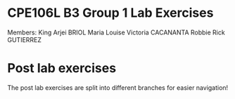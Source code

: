 # CPE106L B3 Group 1 Lab Exercises
Members:
King Arjei BRIOL
Maria Louise Victoria CACANANTA
Robbie Rick GUTIERREZ

# Post lab exercises
The post lab exercises are split into different branches for easier navigation!
